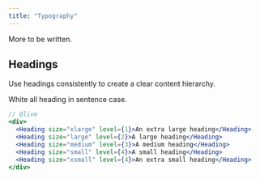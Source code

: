 ```yaml
---
title: "Typography"
---
```


More to be written.

## Headings

Use headings consistently to create a clear content hierarchy.

White all heading in sentence case.

```jsx
// @live
<div>
  <Heading size="xlarge" level={1}>An extra large heading</Heading>
  <Heading size="large" level={2}>A large heading</Heading>
  <Heading size="medium" level={3}>A medium heading</Heading>
  <Heading size="small" level={4}>A small heading</Heading>
  <Heading size="xsmall" level={4}>An extra small heading</Heading>
</div>
```
